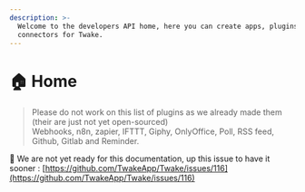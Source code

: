 ```yaml
---
description: >-
  Welcome to the developers API home, here you can create apps, plugins and
  connectors for Twake.
---
```


# 🏠 Home

> Please do not work on this list of plugins as we already made them \(their are just not yet open-sourced\)  
> Webhooks, n8n, zapier, IFTTT, Giphy, OnlyOffice, Poll, RSS feed, Github, Gitlab and Reminder.

🤗 We are not yet ready for this documentation, up this issue to have it sooner : [https://github.com/TwakeApp/Twake/issues/116](https://github.com/TwakeApp/Twake/issues/116)

